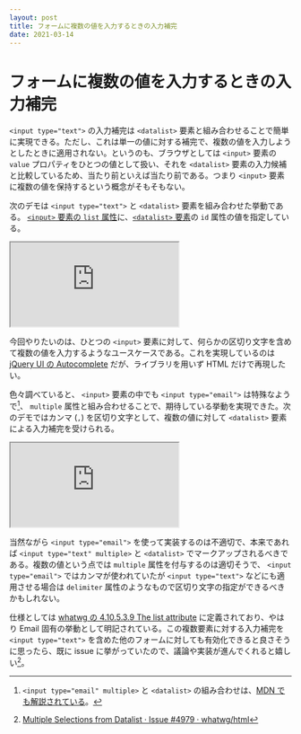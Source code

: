 ```yaml
---
layout: post
title: フォームに複数の値を入力するときの入力補完
date: 2021-03-14
---
```


# フォームに複数の値を入力するときの入力補完

`<input type="text">` の入力補完は `<datalist>` 要素と組み合わせることで簡単に実現できる。ただし、これは単一の値に対する補完で、複数の値を入力しようとしたときに適用されない。というのも、ブラウザとしては `<input>` 要素の `value` プロパティをひとつの値として扱い、それを `<datalist>` 要素の入力候補と比較しているため、当たり前といえば当たり前である。つまり `<input>` 要素に複数の値を保持するという概念がそもそもない。

次のデモは `<input type="text">` と `<datalist>` 要素を組み合わせた挙動である。 [`<input>` 要素の `list` 属性](https://developer.mozilla.org/ja/docs/Web/HTML/Element/input#htmlattrdeflist)に、[`<datalist>` 要素](https://developer.mozilla.org/ja/docs/Web/HTML/Element/datalist)の `id` 属性の値を指定している。

<iframe loading="lazy" scrolling="no" title="&lt;input type=&quot;text&quot;&gt; and &lt;datalist&gt;" src="https://codepen.io/1000ch/embed/PobLZGV?theme-id=light&default-tab=html,result" allowtransparency="true" allowfullscreen="true">
  See the Pen <a href='https://codepen.io/1000ch/pen/PobLZGV'>&lt;input type=&quot;text&quot;&gt; and &lt;datalist&gt;</a> by 1000ch
  (<a href='https://codepen.io/1000ch'>@1000ch</a>) on <a href='https://codepen.io'>CodePen</a>.
</iframe>

今回やりたいのは、ひとつの `<input>` 要素に対して、何らかの区切り文字を含めて複数の値を入力するようなユースケースである。これを実現しているのは [jQuery UI の Autocomplete](https://jqueryui.com/autocomplete/#multiple) だが、ライブラリを用いず HTML だけで再現したい。

色々調べていると、 `<input>` 要素の中でも `<input type="email">` は特殊なようで[^1]、 `multiple` 属性と組み合わせることで、期待している挙動を実現できた。次のデモではカンマ (`,`) を区切り文字として、複数の値に対して `<datalist>` 要素による入力補完を受けられる。

[^1]: `<input type="email" multiple>` と `<datalist>` の組み合わせは、[MDN でも解説されている](https://developer.mozilla.org/ja/docs/Web/HTML/Element/input/email)。

<iframe loading="lazy" scrolling="no" title="&lt;input type=&quot;email&quot; multiple&gt; and &lt;datalist&gt;" src="https://codepen.io/1000ch/embed/mdOvoVw?theme-id=light&default-tab=html,result" allowtransparency="true" allowfullscreen="true">
  See the Pen <a href='https://codepen.io/1000ch/pen/mdOvoVw'>&lt;input type=&quot;email&quot; multiple&gt; and &lt;datalist&gt;</a> by 1000ch
  (<a href='https://codepen.io/1000ch'>@1000ch</a>) on <a href='https://codepen.io'>CodePen</a>.
</iframe>

当然ながら `<input type="email">` を使って実装するのは不適切で、本来であれば `<input type="text" multiple>` と `<datalist>` でマークアップされるべきである。複数の値という点では `multiple` 属性を付与するのは適切そうで、 `<input type="email">` ではカンマが使われていたが `<input type="text">` などにも適用させる場合は `delimiter` 属性のようなもので区切り文字の指定ができるべきかもしれない。

仕様としては [whatwg の 4.10.5.3.9 The list attribute](https://html.spec.whatwg.org/multipage/input.html#the-list-attribute) に定義されており、やはり Email 固有の挙動として明記されている。この複数要素に対する入力補完を `<input type="text">` を含めた他のフォームに対しても有効化できると良さそうに思ったら、既に issue に挙がっていたので、議論や実装が進んでくれると嬉しい[^2]。

[^2]: [Multiple Selections from Datalist · Issue #4979 · whatwg/html](https://github.com/whatwg/html/issues/4979)
